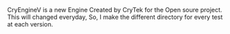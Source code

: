 CryEngineV is a new Engine Created by CryTek for the Open soure project. This will changed everyday, So, I make the different directory for every  test at each version.

